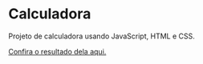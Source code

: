 # Calculadora
 Projeto de calculadora usando JavaScript, HTML e CSS.

 [Confira o resultado dela aqui.](https://jeniferscarlate.github.io/Calculadora/)
